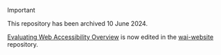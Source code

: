 > [!IMPORTANT]
> This repository has been archived 10 June 2024.
>
> [Evaluating Web Accessibility Overview](https://www.w3.org/WAI/test-evaluate/) is now edited in the [wai-website](https://github.com/w3c/wai-website) repository.
